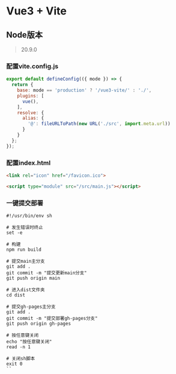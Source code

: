 # Vue3 + Vite

## Node版本
> 20.9.0

### 配置vite.config.js 
```vite.config.js
export default defineConfig(({ mode }) => {
  return {
    base: mode == 'production' ? '/vue3-vite/' : './',
    plugins: [
      vue(),
    ],
    resolve: {
      alias: {
        '@': fileURLToPath(new URL('./src', import.meta.url))
      }
    }
  };
});
```

### 配置index.html
```html
<link rel="icon" href="/favicon.ico">

<script type="module" src="/src/main.js"></script>
```

### 一键提交部署
```shell
#!/usr/bin/env sh

# 发生错误时终止
set -e

# 构建
npm run build

# 提交main主分支
git add .
git commit -m "提交更新main分支"
git push origin main

# 进入dist文件夹
cd dist

# 提交gh-pages主分支
git add .
git commit -m "提交部署gh-pages分支"
git push origin gh-pages

# 按任意键关闭
echo "按任意键关闭"
read -n 1

# 关闭sh脚本
exit 0
``
